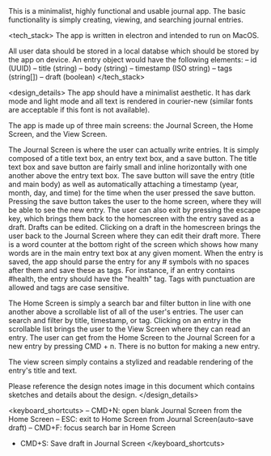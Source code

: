 <overview>
This is a minimalist, highly functional and usable journal app.
The basic functionality is simply creating, viewing, and searching journal entries.
</overview>

<tech_stack>
The app is written in electron and intended to run on MacOS.

All user data should be stored in a local databse which should be stored by the app on device. An entry object would have the following elements:
– id (UUID)
– title (string)
– body (string)
– timestamp (ISO string)
– tags (string[])
– draft (boolean)
</tech_stack>

<design_details>
The app should have a minimalist aesthetic. It has dark mode and light mode and all text is rendered in courier-new (similar fonts are acceptable if this font is not available). 

The app is made up of three main screens: the Journal Screen, the Home Screen, and the View Screen.

The Journal Screen is where the user can actually write entries. It is simply composed of a title text box, an entry text box, and a save button. The title text box and save button are fairly small and inline horizontally with one another above the entry text box. The save button will save the entry (title and main body) as well as automatically attaching a timestamp (year, month, day, and time) for the time when the user pressed the save button. Pressing the save button takes the user to the home screen, where they will be able to see the new entry. The user can also exit by pressing the escape key, which brings them back to the homescreen with the entry saved as a draft. Drafts can be edited. Clicking on a draft in the homescreen brings the user back to the Journal Screen where they can edit their draft more. There is a word counter at the bottom right of the screen which shows how many words are in the main entry text box at any given moment. When the entry is saved, the app should parse the entry for any # symbols with no spaces after them and save these as tags. For instance, if an entry contains #health, the entry should have the "health" tag. Tags with punctuation are allowed and tags are case sensitive.

The Home Screen is simply a search bar and filter button in line with one another above a scrollable list of all of the user's entries. The user can search and filter by title, timestamp, or tag. Clicking on an entry in the scrollable list brings the user to the View Screen where they can read an entry. The user can get from the Home Screen to the Journal Screen for a new entry by pressing CMD + n. There is no button for making a new entry.

The view screen simply contains a stylized and readable rendering of the entry's title and text. 

Please reference the design notes image in this document which contains sketches and details about the design.
</design_details>

<keyboard_shortcuts>
– CMD+N: open blank Journal Screen from the Home Screen
– ESC: exit to Home Screen from Journal Screen(auto-save draft)
– CMD+F: focus search bar in Home Screen
- CMD+S: Save draft in Journal Screen
</keyboard_shortcuts>